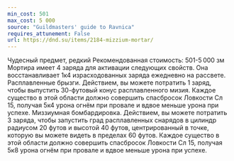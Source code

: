 ```yaml
---
min_cost: 501
max_cost: 5 000
source: "Guildmasters' guide to Ravnica"
requires_attunement: False
url: https://dnd.su/items/2184-mizzium-mortar/
---
```


Чудесный предмет, редкий
Рекомендованная стоимость: 501-5 000 зм
Мортира имеет 4 заряда для активации следующих свойств. Она восстанавливает 1к4 израсходованных заряда ежедневно на рассвете.
Расплавленные брызги. Действием, вы можете потратить 1 заряд, чтобы выпустить 30-футовый конус расплавленного мизия. Каждое существо в этой области должно совершить спасбросок Ловкости Сл 15, получая 5к4 урона огнём при провале и вдвое меньше урона при успехе.
Миззиумная бомбардировка. Действием, вы можете потратить 3 заряда, чтобы запустить град расплавленных снарядов в цилиндр радиусом 20 футов и высотой 40 футов, центрированный в точке, которую вы можете видеть в пределах 60 футов. Каждое существо в этой области должно совершить спасбросок Ловкости Сл 15, получая 5к8 урона огнём при провале и вдвое меньше урона при успехе.